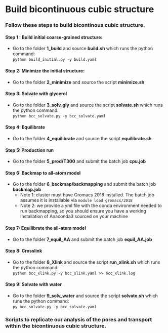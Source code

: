 # Build bicontinuous cubic structure
### Follow these steps to build bicontinous cubic structure. 

#### Step 1 : Build initial coarse-grained structure:
* Go to the folder **1_build** and source **build.sh** which runs the python command:\
`python build_initial.py -y build.yaml`

#### Step 2: Minimize the initial structure:
* Go to the folder **2_minimize** and source the script **minimize.sh**

#### Step 3: Solvate with glycerol
* Go to the folder **3_solv_gly** and source the script **solvate.sh** which runs the python command:\
`python bcc_solvate.py -y bcc_solvate.yaml`

#### Step 4: Equilibrate 
* Go to the folder **4_equilibrate** and source the script **equilibrate.sh**

#### Step 5: Production run
* Go to the folder **5_prod/T300** and submit the batch job **cpu.job**

#### Step 6: Backmap to all-atom model
* Go to the folder **6_backmap/backmapping** and submit the batch job **backmap.job**
    * Note 1: cluster must have Gromacs 2018 installed. The batch job assumes it is installable via `module load gromacs/2018`
    * Note 2: we provide a yml file with the conda environment needed to run backmapping, so you should ensure you have a working installation of Anaconda3 sourced on your machine

#### Step 7: Equilibrate the all-atom model
* Go to the folder **7_equil_AA** and submit the batch job **equil_AA.job**

#### Step 8: Crosslink
* Go to the folder **8_Xlink** and source the script **run_xlink.sh** which runs the python command:\
`python bcc_xlink.py -y bcc_xlink.yaml >> bcc_xlink.log`

#### Step 9: Solvate with water
* Go to the folder **9_solv_water** and source the script **solvate.sh** which runs the python command:\
`py bcc_solvate.py -y bcc_solvate.yaml`

### Scripts to replicate our analysis of the pores and transport within the bicontinuous cubic structure.

#### 





